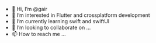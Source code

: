 - 👋 Hi, I’m @gair
- 👀 I’m interested in Flutter and crossplatform development
- 🌱 I’m currently learning swift and swiftUI
- 💞️ I’m looking to collaborate on ...
- 📫 How to reach me ...

